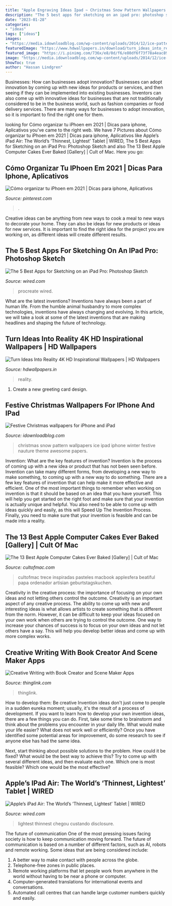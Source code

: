 ```yaml
---
title: "Apple Engraving Ideas Ipad ~ Christmas Snow Pattern Wallpapers Ice Ipad Iphone Winter Festive Nauture Theme Awesome Papers"
description: "The 5 best apps for sketching on an ipad pro: photoshop sketch"
date: "2023-01-28"
categories:
- "ideas"
tags: ["ideas"]
images:
- "https://media.idownloadblog.com/wp-content/uploads/2014/12/ice-pattern-blue-snow-nauture-christmas-9-wallpaper.jpg"
featuredImage: "https://www.hdwallpapers.in/download/turn_ideas_into_reality_4k_hd_inspirational-HD.jpg"
featured_image: "https://i.pinimg.com/736x/e8/0d/f6/e80df6f73f78a4eac896fb5904dfbaee.jpg"
image: "https://media.idownloadblog.com/wp-content/uploads/2014/12/ice-pattern-blue-snow-nauture-christmas-9-wallpaper.jpg"
ShowToc: true
author: "Hassan Lindgren"
---
```



Businesses: How can businesses adopt innovation?
Businesses can adopt innovation by coming up with new ideas for products or services, and then seeing if they can be implemented into existing businesses. Inventors can also come up with innovative ideas for businesses that are not traditionally considered to be in the business world, such as fashion companies or food delivery services. There are many ways for businesses to adopt innovation, so it is important to find the right one for them.

	

		
looking for Cómo organizar tu iPhoen em 2021 | Dicas para iphone, Aplicativos you've came to the right web. We have 7 Pictures about Cómo organizar tu iPhoen em 2021 | Dicas para iphone, Aplicativos like Apple’s iPad Air: The World’s ‘Thinnest, Lightest’ Tablet | WIRED, The 5 Best Apps for Sketching on an iPad Pro: Photoshop Sketch and also The 13 Best Apple Computer Cakes Ever Baked [Gallery] | Cult of Mac. Here you go:
		
    
## Cómo Organizar Tu IPhoen Em 2021 | Dicas Para Iphone, Aplicativos

<img loading=lazy src="https://i.pinimg.com/736x/e8/0d/f6/e80df6f73f78a4eac896fb5904dfbaee.jpg" onerror="this.onerror=null;this.src='https://tse1.mm.bing.net/th?id=OIP.4piNuO1PqTV8Mlf6YqYV3AHaNK&amp;pid=15.1';" alt="Cómo organizar tu iPhoen em 2021 | Dicas para iphone, Aplicativos">

_Source: pinterest.com_

>. 

	

Creative ideas can be anything from new ways to cook a meal to new ways to decorate your home. They can also be ideas for new products or ideas for new services. It is important to find the right idea for the project you are working on, as different ideas will create different results.

    
## The 5 Best Apps For Sketching On An IPad Pro: Photoshop Sketch

<img loading=lazy src="https://media.wired.com/photos/596ff3f9eb889b7135754660/191:100/pass/Photoshop-sketch-SOURCE-Adobe-Feature.jpg" onerror="this.onerror=null;this.src='https://tse3.mm.bing.net/th?id=OIP.6_1AKlUiUqu1wFtDkhBi_wHaD4&amp;pid=15.1';" alt="The 5 Best Apps for Sketching on an iPad Pro: Photoshop Sketch">

_Source: wired.com_

>procreate wired. 

	

What are the latest inventions?
Inventions have always been a part of human life. From the humble animal husbandry to more complex technologies, inventions have always changing and evolving. In this article, we will take a look at some of the latest inventions that are making headlines and shaping the future of technology.

    
## Turn Ideas Into Reality 4K HD Inspirational Wallpapers | HD Wallpapers

<img loading=lazy src="https://www.hdwallpapers.in/download/turn_ideas_into_reality_4k_hd_inspirational-HD.jpg" onerror="this.onerror=null;this.src='https://tse1.mm.bing.net/th?id=OIP.rH3aFfh9NA7s0F6W7o4j3gHaEK&amp;pid=15.1';" alt="Turn Ideas Into Reality 4K HD Inspirational Wallpapers | HD Wallpapers">

_Source: hdwallpapers.in_

>reality. 

	

1. Create a new greeting card design.

    
## Festive Christmas Wallpapers For IPhone And IPad

<img loading=lazy src="https://media.idownloadblog.com/wp-content/uploads/2014/12/ice-pattern-blue-snow-nauture-christmas-9-wallpaper.jpg" onerror="this.onerror=null;this.src='https://tse2.mm.bing.net/th?id=OIP.K3YopanrQpIkkYtFGOiyigHaHa&amp;pid=15.1';" alt="Festive Christmas wallpapers for iPhone and iPad">

_Source: idownloadblog.com_

>christmas snow pattern wallpapers ice ipad iphone winter festive nauture theme awesome papers. 

	

Invention: What are the key features of invention?
Invention is the process of coming up with a new idea or product that has not been seen before. Invention can take many different forms, from developing a new way to make something, to coming up with a new way to do something. There are a few key features of invention that can help make it more effective and efficient. 
One of the most important things to remember when working on invention is that it should be based on an idea that you have yourself. This will help you get started on the right foot and make sure that your invention is actually unique and helpful. You also need to be able to come up with ideas quickly and easily, as this will Speed Up The Invention Process. Finally, you need to make sure that your invention is feasible and can be made into a reality.

    
## The 13 Best Apple Computer Cakes Ever Baked [Gallery] | Cult Of Mac

<img loading=lazy src="https://cdn.cultofmac.com/wp-content/uploads/2013/04/Screen-Shot-2013-04-01-at-1.10.54-PM.jpg" onerror="this.onerror=null;this.src='https://tse2.mm.bing.net/th?id=OIP.y1v7lQ5xK5qKblMwUo60_gHaHL&amp;pid=15.1';" alt="The 13 Best Apple Computer Cakes Ever Baked [Gallery] | Cult of Mac">

_Source: cultofmac.com_

>cultofmac trece inspiradas pasteles macbook applesfera beatiful papa ordenador artisian geburtstagskuchen. 

	

Creativity in the creative process: the importance of focusing on your own ideas and not letting others control the outcome.
Creativity is an important aspect of any creative process. The ability to come up with new and interesting ideas is what allows artists to create something that is different from the norm. However, it can be difficult to keep your ideas focused on your own work when others are trying to control the outcome. One way to increase your chances of success is to focus on your own ideas and not let others have a say. This will help you develop better ideas and come up with more complex works.

    
## Creative Writing With Book Creator And Scene Maker Apps

<img loading=lazy src="http://cdn.thinglink.me/api/image/590987194932396034/1024/10/scaletowidth/0/0/1/1/false/true?wait=true" onerror="this.onerror=null;this.src='https://tse1.mm.bing.net/th?id=OIP.DTaJWvrcE-WVUg1T_7nayQHaLH&amp;pid=15.1';" alt="Creative Writing with Book Creator and Scene Maker Apps">

_Source: thinglink.com_

>thinglink. 

	

How to develop them: Be creative
Invention ideas don't just come to people in a sudden eureka moment; usually, it's the result of a process of development. If you want to learn how to develop your own invention ideas, there are a few things you can do. 
First, take some time to brainstorm and think about the problems you encounter in your daily life. What would make your life easier? What does not work well or efficiently? Once you have identified some potential areas for improvement, do some research to see if anyone else has had the same idea. 

Next, start thinking about possible solutions to the problem. How could it be fixed? What would be the best way to achieve this? Try to come up with several different ideas, and then evaluate each one. Which one is most feasible? Which one would be the most effective?

    
## Apple’s IPad Air: The World’s ‘Thinnest, Lightest’ Tablet | WIRED

<img loading=lazy src="https://www.wired.com/wp-content/uploads/images_blogs/gadgetlab/2013/10/ipad-air.jpg" onerror="this.onerror=null;this.src='https://tse4.mm.bing.net/th?id=OIP.HCG0CpqzDAdo28o53q_RGQHaFS&amp;pid=15.1';" alt="Apple’s iPad Air: The World’s ‘Thinnest, Lightest’ Tablet | WIRED">

_Source: wired.com_

>lightest thinnest chegou custando disclosure. 

	

The future of communication
One of the most pressing issues facing society is how to keep communication moving forward. The future of communication is based on a number of different factors, such as AI, robots and remote working. Some ideas that are being considered include: 
1. A better way to make contact with people across the globe. 
2. Telephone-free zones in public places. 
3. Remote working platforms that let people work from anywhere in the world without having to be near a phone or computer. 
4. Computer-generated translations for international events and conversations. 
5. Automated call centres that can handle large customer numbers quickly and easily.

